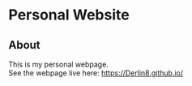 # Personal Website
 About
-----

This is my personal webpage. <br /> See the webpage live here: https://Derlin8.github.io/


